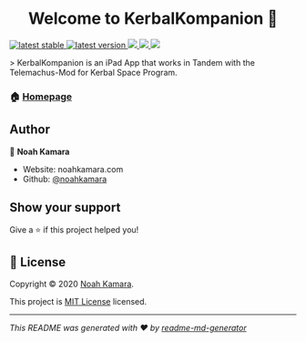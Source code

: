 <h1 align="center">Welcome to KerbalKompanion 👋</h1>
<p>
  <a href="https://github.com/noahkamara/KerbalKompanion/releases/latest">
    <img alt="latest stable" src="https://img.shields.io/github/v/release/noahkamara/KerbalKompanion?label=stable">
  </a>
  <a href="https://github.com/noahkamara/KerbalKompanion/releases/latest">
    <img alt="latest version" src="https://img.shields.io/github/v/release/noahkamara/KerbalKompanion?include_prereleases&label=pre">
  </a>
  <a href="https://github.com/noahkamara/KerbalKompanion/master/LICENSE">
    <img src="https://img.shields.io/github/license/noahkamara/KerbalKompanion" />
  </a>
  <a href="https://github.com/noahkamara/TelemachusKit/releases/latest">
    <img src="https://img.shields.io/badge/TelemachusKit-v1.0.0--alpha.4-green" />
  </a>
  <a href="https://github.com/TeleIO/Telemachus-1/releases/tag/v1.7.0-reborn-gyrfalcon">
    <img src="https://img.shields.io/badge/Telemachus-v1.7.0--reborn--gyrfalcon-brightgreen" />
  </a>
</p>
> KerbalKompanion is an iPad App that works in Tandem with the Telemachus-Mod for Kerbal Space Program.

### 🏠 [Homepage](https://noahkamara.github.io/KerbalKompanion/)

## Author

👤 **Noah Kamara**

* Website: noahkamara.com
* Github: [@noahkamara](https://github.com/noahkamara)

## Show your support

Give a ⭐️ if this project helped you!


## 📝 License

Copyright © 2020 [Noah Kamara](https://github.com/noahkamara).

This project is [MIT License](https://raw.githubusercontent.com/noahkamara/KerbalKompanion/master/LICENSE) licensed.

***
_This README was generated with ❤️ by [readme-md-generator](https://github.com/kefranabg/readme-md-generator)_

